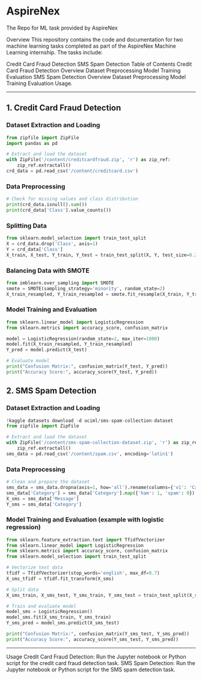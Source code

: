 # AspireNex
The Repo for ML task provided by AspireNex 

Overview
This repository contains the code and documentation for two machine learning tasks completed as part of the AspireNex Machine Learning internship. The tasks include:

Credit Card Fraud Detection
SMS Spam Detection
Table of Contents
Credit Card Fraud Detection
Overview
Dataset
Preprocessing
Model Training
Evaluation
SMS Spam Detection
Overview
Dataset
Preprocessing
Model Training
Evaluation
Usage.

---

## 1. Credit Card Fraud Detection

### Dataset Extraction and Loading
```python
from zipfile import ZipFile
import pandas as pd

# Extract and load the dataset
with ZipFile('/content/creditcardfraud.zip', 'r') as zip_ref:
    zip_ref.extractall()
crd_data = pd.read_csv('/content/creditcard.csv')
```

### Data Preprocessing
```python
# Check for missing values and class distribution
print(crd_data.isnull().sum())
print(crd_data['Class'].value_counts())
```

### Splitting Data
```python
from sklearn.model_selection import train_test_split
X = crd_data.drop('Class', axis=1)
Y = crd_data['Class']
X_train, X_test, Y_train, Y_test = train_test_split(X, Y, test_size=0.2, random_state=2)
```

### Balancing Data with SMOTE
```python
from imblearn.over_sampling import SMOTE
smote = SMOTE(sampling_strategy='minority', random_state=2)
X_train_resampled, Y_train_resampled = smote.fit_resample(X_train, Y_train)
```

### Model Training and Evaluation
```python
from sklearn.linear_model import LogisticRegression
from sklearn.metrics import accuracy_score, confusion_matrix

model = LogisticRegression(random_state=2, max_iter=1000)
model.fit(X_train_resampled, Y_train_resampled)
Y_pred = model.predict(X_test)

# Evaluate model
print("Confusion Matrix:", confusion_matrix(Y_test, Y_pred))
print("Accuracy Score:", accuracy_score(Y_test, Y_pred))
```

## 2. SMS Spam Detection

### Dataset Extraction and Loading
```python
!kaggle datasets download -d uciml/sms-spam-collection-dataset
from zipfile import ZipFile

# Extract and load the dataset
with ZipFile('/content/sms-spam-collection-dataset.zip', 'r') as zip_ref:
    zip_ref.extractall()
sms_data = pd.read_csv('/content/spam.csv', encoding='latin1')
```

### Data Preprocessing
```python
# Clean and prepare the dataset
sms_data = sms_data.dropna(axis=1, how='all').rename(columns={'v1': 'Category', 'v2': 'Message'})
sms_data['Category'] = sms_data['Category'].map({'ham': 1, 'spam': 0})
X_sms = sms_data['Message']
Y_sms = sms_data['Category']
```

### Model Training and Evaluation (example with logistic regression)
```python
from sklearn.feature_extraction.text import TfidfVectorizer
from sklearn.linear_model import LogisticRegression
from sklearn.metrics import accuracy_score, confusion_matrix
from sklearn.model_selection import train_test_split

# Vectorize text data
tfidf = TfidfVectorizer(stop_words='english', max_df=0.7)
X_sms_tfidf = tfidf.fit_transform(X_sms)

# Split data
X_sms_train, X_sms_test, Y_sms_train, Y_sms_test = train_test_split(X_sms_tfidf, Y_sms, test_size=0.2, random_state=2)

# Train and evaluate model
model_sms = LogisticRegression()
model_sms.fit(X_sms_train, Y_sms_train)
Y_sms_pred = model_sms.predict(X_sms_test)

print("Confusion Matrix:", confusion_matrix(Y_sms_test, Y_sms_pred))
print("Accuracy Score:", accuracy_score(Y_sms_test, Y_sms_pred))
```

---


Usage
Credit Card Fraud Detection:
Run the Jupyter notebook or Python script for the credit card fraud detection task.
SMS Spam Detection:
Run the Jupyter notebook or Python script for the SMS spam detection task.
